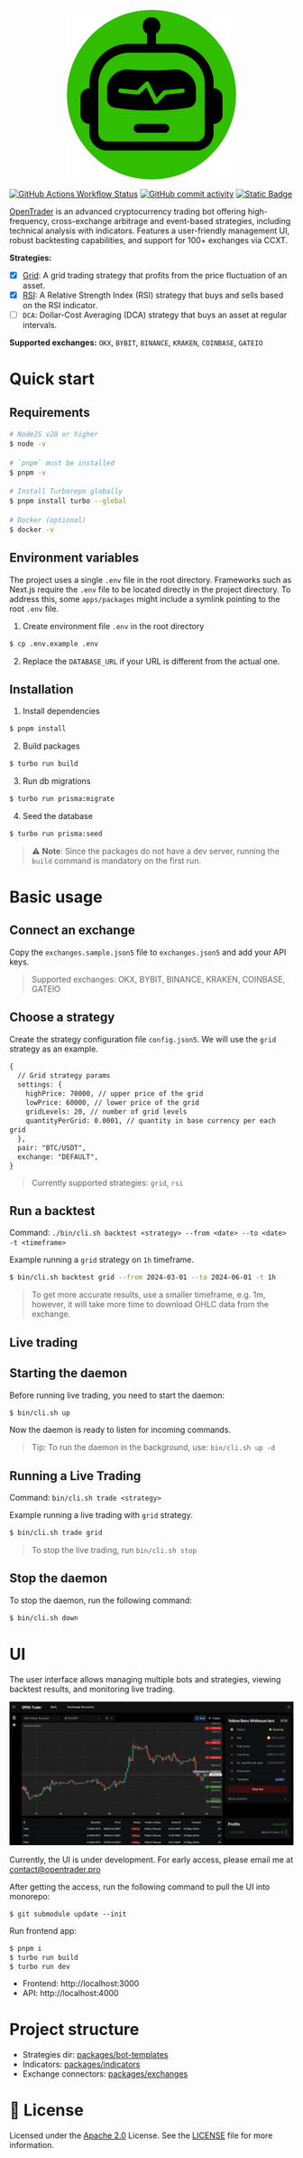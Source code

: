 <p align="center">
  <a href="https://github.com/bludnic/opentrader" title="OpenTrader">
    <img src=".github/images/logo.png" alt="OpenTrader logo" width="300" />
  </a>
</p>

[![GitHub Actions Workflow Status](https://img.shields.io/github/actions/workflow/status/bludnic/opentrader/dev.yml)](https://github.com/bludnic/opentrader/actions)
[![GitHub commit activity](https://img.shields.io/github/commit-activity/m/bludnic/opentrader)](https://github.com/bludnic/opentrader/graphs/contributors)
[![Static Badge](https://img.shields.io/badge/Community-white?logo=Telegram)](https://t.me/+cJLNxLSjcW83Njgy)

[OpenTrader](https://github.com/bludnic/opentrader) is an advanced cryptocurrency trading bot offering high-frequency, cross-exchange arbitrage and event-based strategies, including technical analysis with indicators. Features a user-friendly management UI, robust backtesting capabilities, and support for 100+ exchanges via CCXT.

**Strategies:**

- [x] [Grid](packages/bot-templates/src/templates/grid-bot.ts): A grid trading strategy that profits from the price fluctuation of an asset.
- [x] [RSI](packages/bot-templates/src/templates/rsi.ts): A Relative Strength Index (RSI) strategy that buys and sells based on the RSI indicator.
- [ ] `DCA`: Dollar-Cost Averaging (DCA) strategy that buys an asset at regular intervals.

**Supported exchanges:** `OKX`, `BYBIT`, `BINANCE`, `KRAKEN`, `COINBASE`, `GATEIO`

# Quick start

## Requirements

```bash
# NodeJS v20 or higher
$ node -v

# `pnpm` must be installed
$ pnpm -v

# Install Turborepo globally
$ pnpm install turbo --global

# Docker (optional)
$ docker -v
```

## Environment variables

The project uses a single `.env` file in the root directory.
Frameworks such as Next.js require the `.env` file to be located directly in the project directory.
To address this, some `apps/packages` might include a symlink pointing to the root `.env` file.

1. Create environment file `.env` in the root directory

```bash
$ cp .env.example .env
```

2. Replace the `DATABASE_URL` if your URL is different from the actual one.

## Installation

1. Install dependencies

```bash
$ pnpm install
```

2. Build packages

```bash
$ turbo run build
```

3. Run db migrations

```bash
$ turbo run prisma:migrate
```

4. Seed the database

```bash
$ turbo run prisma:seed
```

> ⚠️ **Note**: Since the packages do not have a dev server, running the `build` command is mandatory on the first run.

# Basic usage

## Connect an exchange

Copy the `exchanges.sample.json5` file to `exchanges.json5` and add your API keys.

> Supported exchanges: OKX, BYBIT, BINANCE, KRAKEN, COINBASE, GATEIO

## Choose a strategy

Create the strategy configuration file `config.json5`. We will use the `grid` strategy as an example.

```json5
{
  // Grid strategy params
  settings: {
    highPrice: 70000, // upper price of the grid
    lowPrice: 60000, // lower price of the grid
    gridLevels: 20, // number of grid levels
    quantityPerGrid: 0.0001, // quantity in base currency per each grid
  },
  pair: "BTC/USDT",
  exchange: "DEFAULT",
}
```

> Currently supported strategies: `grid`, `rsi`

## Run a backtest

Command: `./bin/cli.sh backtest <strategy> --from <date> --to <date> -t <timeframe>`

Example running a `grid` strategy on `1h` timeframe.

```bash
$ bin/cli.sh backtest grid --from 2024-03-01 --to 2024-06-01 -t 1h
```

> To get more accurate results, use a smaller timeframe, e.g. 1m, however, it will take more time to download OHLC data from the exchange.

## Live trading

## Starting the daemon

Before running live trading, you need to start the daemon:

```bash
$ bin/cli.sh up
```

Now the daemon is ready to listen for incoming commands.

> Tip: To run the daemon in the background, use: `bin/cli.sh up -d`

## Running a Live Trading

Command: `bin/cli.sh trade <strategy>`

Example running a live trading with `grid` strategy.

```bash
$ bin/cli.sh trade grid
```

> To stop the live trading, run `bin/cli.sh stop`

## Stop the daemon

To stop the daemon, run the following command:

```bash
$ bin/cli.sh down
```

# UI

The user interface allows managing multiple bots and strategies, viewing backtest results, and monitoring live trading.

![UI Preview](.github/images/ui.png)

Currently, the UI is under development. For early access, please email me at contact@opentrader.pro

After getting the access, run the following command to pull the UI into monorepo:

```shell
$ git submodule update --init
```

Run frontend app:

```shell
$ pnpm i
$ turbo run build
$ turbo run dev
```

- Frontend: http://localhost:3000
- API: http://localhost:4000

# Project structure

- Strategies dir: [packages/bot-templates](/packages/bot-templates/src/templates)
- Indicators: [packages/indicators](/packages/indicators/src/indicators)
- Exchange connectors: [packages/exchanges](/packages/exchanges/src/exchanges)

# 🪪 License

Licensed under the [Apache 2.0](http://www.apache.org/licenses/LICENSE-2.0) License. See the [LICENSE](LICENSE) file for more information.

